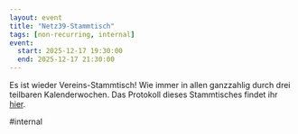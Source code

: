 ```yaml
---
layout: event
title: "Netz39-Stammtisch"
tags: [non-recurring, internal]
event:
  start: 2025-12-17 19:30:00
  end: 2025-12-17 21:30:00
---
```


Es ist wieder Vereins-Stammtisch! Wie immer in allen ganzzahlig durch drei teilbaren Kalenderwochen. Das Protokoll dieses Stammtisches findet ihr [hier](https://wiki.netz39.de/stammtisch:2025:2025-12-17).

#internal